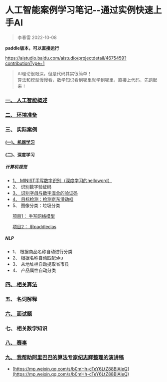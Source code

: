 # 人工智能案例学习笔记--通过实例快速上手AI
> 李春雷 2022-10-08

**paddle版本，可以直接运行**

https://aistudio.baidu.com/aistudio/projectdetail/4675459?contributionType=1

> <html>
>  AI理论很艰深，但是代码其实很简单！<br>
>  算法和模型慢慢看，数学知识看到哪里就学到哪里，直接上代码，先跑起来！
> </html>



### [ 一、 人工智能概述](https://github.com/szliszt/AI_Study_Notes_ByCase/blob/main/1.md)


### [二、 环境准备](https://github.com/szliszt/AI_Study_Notes_ByCase/blob/main/2.md)

### 三、 实际案例
#### [(一)、机器学习](https://github.com/szliszt/AI_Study_Notes_ByCase/blob/main/3.1.md)

#### (二)、深度学习
##### 计算机视觉
- [1、 MINIST手写数字识别（深度学习的helloword）](https://github.com/szliszt/AI_Study_Notes_ByCase/blob/main/3.2.1.md)
- 2、 识别数字验证码
- [3、 识别字母与数字混合的验证码](https://github.com/szliszt/AI_Study_Notes_ByCase/blob/main/3.2.3.md)
- [4、 目标检测：检测京东滑动框](https://github.com/szliszt/AI_Study_Notes_ByCase/blob/main/3.2.4.md)
- 5、 图像分类：垃圾分类

 &nbsp; &nbsp; &nbsp;   [项目1： 手写网络模型](https://github.com/szliszt/AI_Study_Notes_ByCase/blob/main/3.2.5.1.md)
 
 &nbsp; &nbsp; &nbsp;   [项目2： 用paddleclas](https://github.com/szliszt/AI_Study_Notes_ByCase/blob/main/3.2.5.2.md)

##### NLP
- 1、 根据商品名称自动进行分类 
- 2、 根据名称自动匹配sku 
- 3、 从地址栏自动提取省市县 
- 4、 产品属性自动分类 

### [四、 相关算法](https://github.com/szliszt/AI_Study_Notes_ByCase/blob/main/4.md)

### 五、 名词解释

### [六、 面试题](https://github.com/szliszt/AI_Study_Notes_ByCase/blob/main/6.md)

### 七、 相关数学知识

### [八、 赛事](https://github.com/szliszt/AI_Study_Notes_ByCase/blob/main/9.md)


### [九、 我帮助阿里巴巴的算法专家纪志辉整理的演讲稿](https://mp.weixin.qq.com/s/b0mHh-cTeY6LtZ88BlAleQ)
- [https://mp.weixin.qq.com/s/b0mHh-cTeY6LtZ88BlAleQ](https://mp.weixin.qq.com/s/b0mHh-cTeY6LtZ88BlAleQ)
